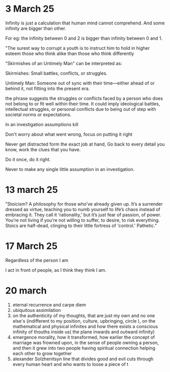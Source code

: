 
# 3 March 25
Infinity is just a calculation that human mind cannot comprehend.
And some infinity are bigger than other.

For eg: the infinity between 0 and 2 is bigger than infinity between 0 and 1.






"The surest way to corrupt a youth is to instruct him to hold in higher esteem those who think alike than those who think differently





"Skirmishes of an Untimely Man" can be interpreted as:

Skirmishes: Small battles, conflicts, or struggles.

Untimely Man: Someone out of sync with their time—either ahead of or behind it, not fitting into the present era.


the phrase suggests the struggles or conflicts faced by a person who does not belong to or fit well within their time. It could imply ideological battles, intellectual struggles, or personal conflicts due to being out of step with societal norms or expectations.





In an investigation assumptions kill

Don't worry about what went wrong, focus on putting it right 

Never get distracted form the exact job at hand,
Go back to every detail you know, work the clues that you have.

Do it once, do it right.


Never to make any single little assumption in an investigation.

# 13 march 25

"Stoicism? A philosophy for those who’ve already given up. It’s a surrender dressed as virtue, teaching you to numb yourself to life’s chaos instead of embracing it. They call it 'rationality,' but it’s just fear of passion, of power. You’re not living if you’re not willing to suffer, to desire, to risk everything. Stoics are half-dead, clinging to their little fortress of 'control.' Pathetic."


# 17 March 25

Regardless of the person I am

I act in front of people, as I think they think I am.


# 20 march 

1) eternal recurrence and carpe diem 
2) ubiquitous assimilation 
3) on the authenticity of my thoughts, that are just my own and no one else's (indifferent to my position, culture, upbringing, circle ), on the mathematical and physical infinites and how there exists a conscious infinity of thouths inside us( the plane inwards and outward infinity)
4) emergence morality, how it transformed, how earlier the concept of marriage was frowned upon, in the sense of people owning a person, and then it grew into two people having spiritual connection helping each other to grow together 
5) alexander Solzhenitsyn line that divides good and evil cuts through every human heart and who wants to loose a piece of t